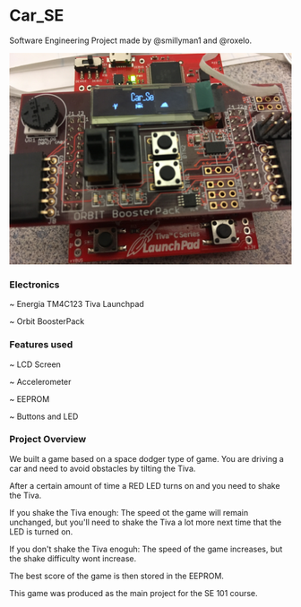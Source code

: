 # Car_SE

Software Engineering Project made by @smillyman1 and @roxelo.

![alt tag](https://github.com/roxelo/Car_SE/blob/master/Picture.JPG?raw=true)

### Electronics

~ Energia TM4C123 Tiva Launchpad

~ Orbit BoosterPack

### Features used

~ LCD Screen

~ Accelerometer

~ EEPROM

~ Buttons and LED

### Project Overview

We built a game based on a space dodger type of game. You are driving a car and need to avoid obstacles by tilting the Tiva.

After a certain amount of time a RED LED turns on and you need to shake the Tiva.

If you shake the Tiva enough: The speed ot the game will remain unchanged, but you'll need to shake the Tiva a lot more
next time that the LED is turned on.

If you don't shake the Tiva enoguh: The speed of the game increases, but the shake difficulty wont increase.

The best score of the game is then stored in the EEPROM.

This game was produced as the main project for the SE 101 course.
